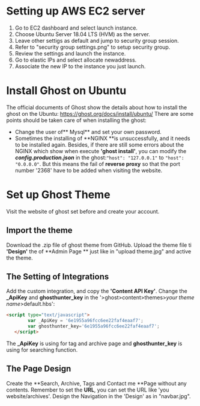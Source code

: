 # Setting up AWS EC2 server
1. Go to EC2 dashboard and select launch instance.
2. Choose Ubuntu Server 18.04 LTS (HVM) as the server.
3. Leave other settigs as default and jump to security group session.
4. Refer to "security group settings.png" to setup security group.
5. Review the settings and launch the instance.
6. Go to elastic IPs and select allocate newaddress.
7. Associate the new IP to the instance you just launch.
# Install Ghost on Ubuntu
The official documents of Ghost show the details about how to install the ghost on the Ubuntu: https://ghost.org/docs/install/ubuntu/
There are some points should be taken care of when installing the ghost:
- Change the user of** Mysql** and set your own password.
- Sometimes the installing of **NGINX **is unsuccessfully, and it needs to be installed again. Besides, if there are still some errors about the NGINX which  show when execute **'ghost install'**, you can modify the ***config.production.json*** in the ghost:`"host": "127.0.0.1"` to `"host": "0.0.0.0"`. But this means the fail of **reverse proxy** so that the port number '2368' have to be added when visiting the website.
# Set up Ghost Theme
Visit the website of ghost set before and create your account.
## Import the theme
Download the .zip file of ghost theme from GitHub. Upload the theme file ti **'Design'** the of **Admin Page ** just like in "upload theme.jpg" and active the theme.
## The Setting of Integrations
Add the custom integration, and copy the **'Content API Key'**. Change the **_ApiKey** and **ghosthunter_key** in the '>ghost>content>themes>*your theme name*>default.hbs':
```html
<script type="text/javascript">
        var _ApiKey = '6e1955a96fcc6ee22faf4eaaf7';
        var ghosthunter_key='6e1955a96fcc6ee22faf4eaaf7';
   </script>
```
The **_ApiKey** is using for tag and archive page and **ghosthunter_key** is using for searching function.
## The Page Design
Create the **Search, Archive, Tags and Contact me **Page without any contents. Remember to set the **URL**, you can set the URL like 'you website/archives'. 
Design the Navigation in the 'Design' as in "navbar.jpg".